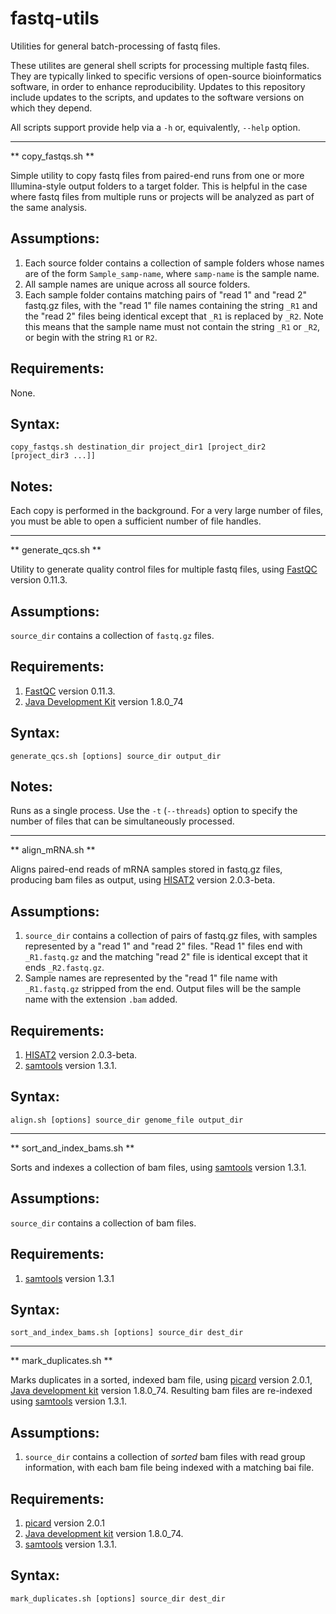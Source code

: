 # fastq-utils
Utilities for general batch-processing of fastq files.

These utilites are general shell scripts for processing multiple fastq files. 
They are typically linked to specific versions of open-source bioinformatics software,
in order to enhance reproducibility. Updates to this repository include updates to 
the scripts, and updates to the software versions on which they depend.

All scripts support provide help via a `-h` or, equivalently, `--help` option. 

---

** copy_fastqs.sh **

Simple utility to copy fastq files from paired-end runs from one or more 
Illumina-style output folders to a target folder. This is
helpful in the case where fastq files from multiple runs or projects will be analyzed as
part of the same analysis. 

Assumptions:
------------

1. Each source folder contains a collection of sample folders whose names are of the form `Sample_samp-name`, where `samp-name` is the sample name.
2. All sample names are unique across all source folders.
3. Each sample folder contains matching pairs of "read 1" and "read 2" fastq.gz files, with the "read 1" file names containing the string `_R1` and the "read 2" files being identical except that `_R1` is replaced by `_R2`. Note this means that the sample name must not contain the string `_R1` or `_R2`, or begin with the string `R1` or `R2`.
 
Requirements:
-------------

None.

Syntax:
-------

    copy_fastqs.sh destination_dir project_dir1 [project_dir2 [project_dir3 ...]]

Notes:
------

Each copy is performed in the background. For a very large number of files, you must be able to open a sufficient number of file handles.

---

** generate_qcs.sh **

Utility to generate quality control files for multiple fastq files, using [FastQC](http://www.bioinformatics.babraham.ac.uk/projects/fastqc/) version 0.11.3.

Assumptions:
------------

`source_dir` contains a collection of `fastq.gz` files.

Requirements:
-------------

1. [FastQC](http://www.bioinformatics.babraham.ac.uk/projects/fastqc/) version 0.11.3.
2. [Java Development Kit](http://www.oracle.com/technetwork/java/javase/downloads/index.html) version 1.8.0_74


Syntax:
-------

    generate_qcs.sh [options] source_dir output_dir
    
Notes:
------

Runs as a single process. Use the `-t` (`--threads`) option to specify the number of files that can be simultaneously processed.

---

** align_mRNA.sh **

Aligns paired-end reads of mRNA samples stored in fastq.gz files, producing bam files as output, using [HISAT2](https://ccb.jhu.edu/software/hisat2/index.shtml) version 2.0.3-beta.

Assumptions:
------------

1. `source_dir` contains a collection of pairs of fastq.gz files, with samples represented by a "read 1" and "read 2" files. "Read 1" files end with `_R1.fastq.gz` and the matching "read 2" file is identical except that it ends `_R2.fastq.gz`. 
2. Sample names are represented by the "read 1" file name with `_R1.fastq.gz` stripped from the end. Output files will be the sample name with the extension `.bam` added.

Requirements:
-------------

1. [HISAT2](https://ccb.jhu.edu/software/hisat2/index.shtml) version 2.0.3-beta.
2. [samtools](http://www.htslib.org/) version 1.3.1.

Syntax:
-------

    align.sh [options] source_dir genome_file output_dir
    
---

** sort_and_index_bams.sh **

Sorts and indexes a collection of bam files, using [samtools](http://www.htslib.org/) version 1.3.1.


Assumptions:
------------

`source_dir` contains a collection of bam files.

Requirements:
-------------

1. [samtools](http://www.htslib.org/) version 1.3.1

Syntax:
-------

    sort_and_index_bams.sh [options] source_dir dest_dir
    
---

** mark_duplicates.sh **

Marks duplicates in a sorted, indexed bam file, using [picard](http://broadinstitute.github.io/picard/) version 2.0.1, [Java development kit](http://www.oracle.com/technetwork/java/javase/downloads/index.html) version 1.8.0_74. Resulting bam files are re-indexed using [samtools](http://www.htslib.org/) version 1.3.1.

Assumptions:
------------

1. `source_dir` contains a collection of *sorted* bam files with read group information, with each bam file being indexed with a matching bai file.

Requirements:
-------------

1. [picard](http://broadinstitute.github.io/picard/) version 2.0.1 
2. [Java development kit](http://www.oracle.com/technetwork/java/javase/downloads/index.html) version 1.8.0_74.
3. [samtools](http://www.htslib.org/) version 1.3.1.

Syntax:
-------

    mark_duplicates.sh [options] source_dir dest_dir
